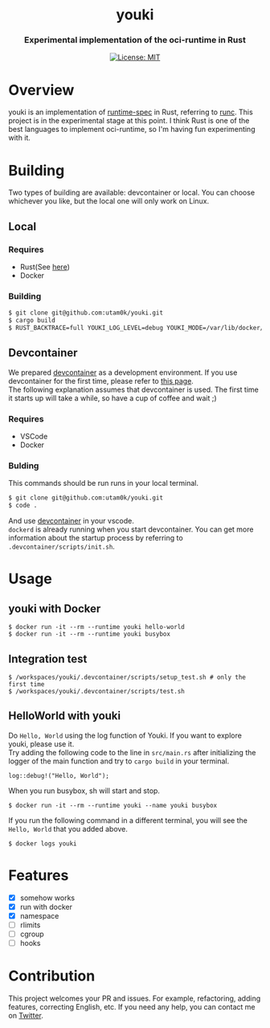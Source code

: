 <h1 align="center">youki</h1>
<h3 align="center">Experimental implementation of the oci-runtime in Rust</h3>

<p align="center">
<a href="LICENSE">
<img src="https://img.shields.io/badge/license-MIT-blue.svg" alt="License: MIT">
</a>
</p>

# Overview
youki is an implementation of [runtime-spec](https://github.com/opencontainers/runtime-spec) in Rust, referring to [runc](https://github.com/opencontainers/runc).
This project is in the experimental stage at this point.
I think Rust is one of the best languages to implement oci-runtime, so I'm having fun experimenting with it.

# Building
Two types of building are available: devcontainer or local.
You can choose whichever you like, but the local one will only work on Linux.

## Local
### Requires
- Rust(See [here](https://www.rust-lang.org/tools/install))
- Docker

### Building
```sh
$ git clone git@github.com:utam0k/youki.git
$ cargo build
$ RUST_BACKTRACE=full YOUKI_LOG_LEVEL=debug YOUKI_MODE=/var/lib/docker/containers/ dockerd --experimental --add-runtime="youki=$(pwd)/target/x86_64-unknown-linux-gnu/debug/youki"
```

## Devcontainer
We prepared [devcontainer](https://code.visualstudio.com/docs/remote/containers) as a development environment.
If you use devcontainer for the first time, please refer to [this page](https://code.visualstudio.com/docs/remote/containers).  
The following explanation assumes that devcontainer is used.
The first time it starts up will take a while, so have a cup of coffee and wait ;)

### Requires
- VSCode
- Docker

### Bulding
This commands should be run runs in your local terminal.
```sh
$ git clone git@github.com:utam0k/youki.git
$ code .
```
And use [devcontainer](https://code.visualstudio.com/docs/remote/containers) in your vscode.  
`dockerd` is already running when you start devcontainer.
You can get more information about the startup process by referring to `.devcontainer/scripts/init.sh`.

# Usage
## youki with Docker
```
$ docker run -it --rm --runtime youki hello-world
$ docker run -it --rm --runtime youki busybox
```

## Integration test
```
$ /workspaces/youki/.devcontainer/scripts/setup_test.sh # only the first time
$ /workspaces/youki/.devcontainer/scripts/test.sh
```

## HelloWorld with youki
Do `Hello, World` using the log function of Youki.
If you want to explore youki, please use it.  
Try adding the following code to the line in `src/main.rs` after initializing the logger of the main function and try to `cargo build` in your terminal.
```
log::debug!("Hello, World");
```

When you run busybox, sh will start and stop.
```
$ docker run -it --rm --runtime youki --name youki busybox
```

If you run the following command in a different terminal, you will see the `Hello, World` that you added above.
```
$ docker logs youki
```

# Features
- [x] somehow works
- [x] run with docker
- [x] namespace
- [ ] rlimits
- [ ] cgroup
- [ ] hooks

# Contribution
This project welcomes your PR and issues.
For example, refactoring, adding features, correcting English, etc.
If you need any help, you can contact me on [Twitter](https://twitter.com/utam0k).
